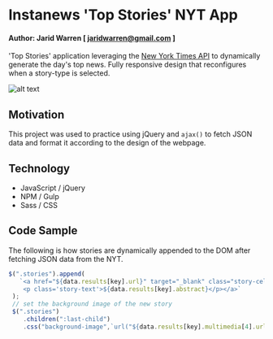  # Instanews 'Top Stories' NYT App
 
 #### Author: Jarid Warren [ <jaridwarren@gmail.com> ]
 
 'Top Stories' application leveraging the [New York Times API](https://developer.nytimes.com/top_stories_v2.json) to dynamically generate the day's top news. Fully responsive design that reconfigures when a story-type is selected.
 
 ![alt text](./assets/images/demo.gif "Instanews")
 
 ## Motivation
 
 This project was used to practice using jQuery and `ajax()` to fetch JSON data and format it according to the design of the webpage. 
 
 ## Technology
 
 * JavaScript / jQuery
 * NPM / Gulp 
 * Sass / CSS
 
 ## Code Sample
 
 The following is how stories are dynamically appended to the DOM after fetching JSON data from the NYT.
 
 ```javascript
 $(".stories").append(
    `<a href="${data.results[key].url}" target="_blank" class="story-cell">
     <p class='story-text'>${data.results[key].abstract}</p></a>`
  );
  // set the background image of the new story
  $(".stories")
     .children(":last-child")
     .css("background-image",`url("${data.results[key].multimedia[4].url}")`);
```

